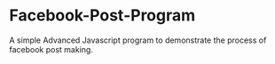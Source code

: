 # Facebook-Post-Program
A simple Advanced Javascript program to demonstrate the process of facebook post making.
